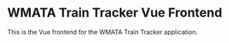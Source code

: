# WMATA Train Tracker Vue Frontend

This is the Vue frontend for the WMATA Train Tracker application.
